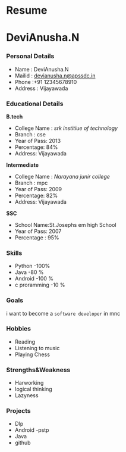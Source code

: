# Resume 
# DeviAnusha.N
### Personal Details
- Name : DeviAnusha.N <br>
- Mailid : devianusha.n@apssdc.in <br>
- Phone :+91 12345678910 <br>
- Address : Vijayawada <br>
### Educational Details
**B.tech**
- College Name : _srk institiue of technology_<br>
- Branch :  cse <br>
- Year of Pass: 2013<br>
- Percentage: 84% <br>
- Address: Vijayawada <br> 

**Intermediate**
- College Name : _Narayana junir college_<br>
- Branch :  mpc <br>
- Year of Pass: 2009 <br>
- Percentage: 82% <br>
- Address: Vijayawada <br>

**SSC**
- School Name:St.Josephs em high School <br>
- Year of Pass: 2007 <br>
- Percentage : 95% <br>

### **Skills**
- Python -100%
- Java -80 %
- Android -100 %
- c proramming -10 %

### **Goals**
i want to become a `software developer` in mnc
### **Hobbies**
- Reading <br>
- Listening to music <br>
- Playing Chess <br>
### **Strengths&Weakness**
- Harworking
- logical thinking
- Lazyness
### **Projects**
- Dlp
- Android -pstp
- Java 
- github
